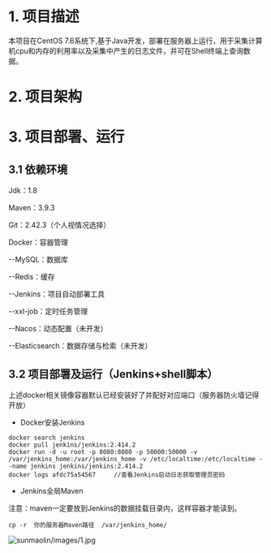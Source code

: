 # 1. 项目描述

本项目在CentOS 7.6系统下,基于Java开发，部署在服务器上运行，用于采集计算机cpu和内存的利用率以及采集中产生的日志文件，并可在Shell终端上查询数据。

# 2. 项目架构

# 3. 项目部署、运行

## 3.1 依赖环境

 Jdk：1.8

Maven：3.9.3

Git：2.42.3（个人视情况选择）

Docker：容器管理

--MySQL：数据库

--Redis：缓存

--Jenkins：项目自动部署工具

--xxl-job：定时任务管理

--Nacos：动态配置（未开发）

--Elasticsearch：数据存储与检索（未开发）

## 3.2 项目部署及运行（Jenkins+shell脚本）

上述docker相关镜像容器默认已经安装好了并配好对应端口（服务器防火墙记得开放）

- Docker安装Jenkins

```Shell
docker search jenkins
docker pull jenkins/jenkins:2.414.2
docker run -d -u root -p 8080:8080 -p 50000:50000 -v /var/jenkins_home:/var/jenkins_home -v /etc/localtime:/etc/localtime --name jenkins jenkins/jenkins:2.414.2
docker logs afdc75a54567     //查看Jenkins启动日志获取管理员密码
```

- Jenkins全局Maven

注意：maven一定要放到Jenkins的数据挂载目录内，这样容器才能读到。

```
cp -r  你的服务器Maven路径  /var/jenkins_home/
```

![sunmaolin/images/1.jpg](C:\Users\32536\Desktop\main\training_2024\sunmaolin\images\1.jpg)

